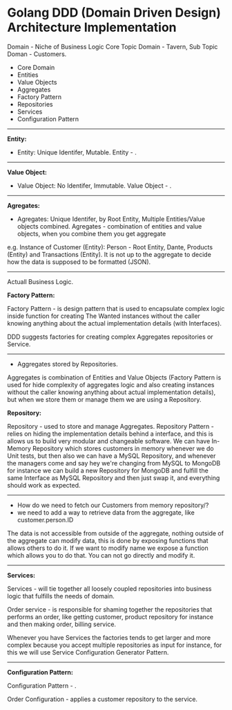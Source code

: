 # Golang DDD (Domain Driven Design) Architecture Implementation

Domain - Niche of Business Logic
Core Topic Domain - Tavern, Sub Topic Doman - Customers.

- Core Domain
- Entities
- Value Objects
- Aggregates
- Factory Pattern
- Repositories
- Services
- Configuration Pattern

---

**Entity:**

- Entity: Unique Identifer, Mutable.
Entity - .

---

**Value Object:**

- Value Object: No Identifer, Immutable.
Value Object - .

---

**Agregates:**

- Agregates: Unique Identifer, by Root Entity, Multiple Entities/Value objects combined.
Agregates - combination of entities and value objects, when you combine them you get aggregate

e.g. Instance of Customer (Entity): Person - Root Entity, Dante, Products (Entity) and Transactions (Entity).
It is not up to the aggregate to decide how the data is supposed to be formatted (JSON).

---

Actuall Business Logic.

**Factory Pattern:**

Factory Pattern - is design pattern that is used to encapsulate complex logic inside function for creating The Wanted instances without the caller knowing anything about the actual implementation details (with Interfaces).

DDD suggests factories for creating complex Aggregates repositories or Service.

---

- Aggregates stored by Repositories.

Aggregates is combination of Entities and Value Objects (Factory Pattern is used for hide complexity of aggregates logic and also creating instances without the caller knowing anything about actual implementation details),
but when we store them or manage them we are using a Repository.

**Repository:**

Repository - used to store and manage Aggregates.
Repository Pattern - relies on hiding the implementation details behind a interface,
and this is allows us to build very modular and changeable software.
We can have In-Memory Repository which stores customers in memory whenever we do Unit tests,
but then also we can have a MySQL Repository, and whenever the managers come and say hey we're changing from MySQL to MongoDB for instance we can build a new Repository for MongoDB and fulfill the same Interface as MySQL Repository and then just swap it, and everything should work as expected.

---

- How do we need to fetch our Customers from memory repository/?
- we need to add a way to retrieve data from the aggregate, like customer.person.ID

The data is not accessible from outside of the aggregate,
nothing outside of the aggregate can modify data,
this is done by exposing functions that allows others to do it.
If we want to modify name we expose a function which allows you to do that.
You can not go directly and modify it.

---

**Services:**

Services - will tie together all loosely coupled repositories into business logic that fulfills the needs of domain.

Order service - is responsible for shaming together the repositories that performs an order, like getting customer, product repository for instance and then making order, billing service.

Whenever you have Services the factories tends to get larger and more complex
because you accept multiple repositories as input for instance, for this we will use Service Configuration Generator Pattern.

---

**Configuration Pattern:**

Configuration Pattern - .

Order Configuration - applies a customer repository to the service.
